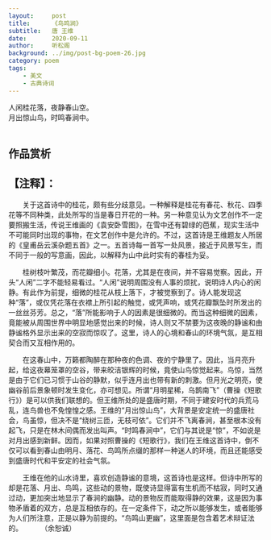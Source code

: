 ```yaml
---
layout:     post
title:      《鸟鸣涧》
subtitle:   唐 王维
date:       2020-09-11
author:     听松阁
background: ../img/post-bg-poem-26.jpg
category: poem
tags:
    - 美文
    - 古典诗词
---
```



人闲桂花落，夜静春山空。<br>
月出惊山鸟，时鸣春涧中。<br><br>



## 作品赏析
## 【注释】：
　　关于这首诗中的桂花，颇有些分歧意见。一种解释是桂花有春花、秋花、四季花等不同种类，此处所写的当是春日开花的一种。另一种意见认为文艺创作不一定要照搬生活，传说王维画的《袁安卧雪图》，在雪中还有碧绿的芭蕉，现实生活中不可能同时出现的事物，在文艺创作中是允许的。不过，这首诗是王维题友人所居的《皇甫岳云溪杂题五首》之一。五首诗每一首写一处风景，接近于风景写生，而不同于一般的写意画，因此，以解释为山中此时实有的春桂为妥。
  
　　桂树枝叶繁茂，而花瓣细小。花落，尤其是在夜间，并不容易觉察。因此，开头“人闲”二字不能轻易看过。“人闲”说明周围没有人事的烦扰，说明诗人内心的闲静。有此作为前提，细微的桂花从枝上落下，才被觉察到了。诗人能发现这种“落”，或仅凭花落在衣襟上所引起的触觉，或凭声响，或凭花瓣飘坠时所发出的一丝丝芬芳。总之，“落”所能影响于人的因素是很细微的。而当这种细微的因素，竟能被从周围世界中明显地感觉出来的时候，诗人则又不禁要为这夜晚的静谧和由静谧格外显示出来的空寂而惊叹了。这里，诗人的心境和春山的环境气氛，是互相契合而又互相作用的。
  
　　在这春山中，万籁都陶醉在那种夜的色调、夜的宁静里了。因此，当月亮升起，给这夜幕笼罩的空谷，带来皎洁银辉的时候，竟使山鸟惊觉起来。鸟惊，当然是由于它们已习惯于山谷的静默，似乎连月出也带有新的刺激。但月光之明亮，使幽谷前后景象顿时发生变化，亦可想见。所谓“月明星稀，乌鹊南飞”（曹操《短歌行》）是可以供我们联想的。但王维所处的是盛唐时期，不同于建安时代的兵荒马乱，连鸟兽也不免惶惶之感。王维的“月出惊山鸟”，大背景是安定统一的盛唐社会，鸟虽惊，但决不是“绕树三匝，无枝可依”。它们并不飞离春涧，甚至根本没有起飞，只是在林木间偶而发出叫声。“时鸣春涧中”，它们与其说是“惊”，不如说是对月出感到新鲜。因而，如果对照曹操的《短歌行》，我们在王维这首诗中，倒不仅可以看到春山由明月、落花、鸟鸣所点缀的那样一种迷人的环境，而且还能感受到盛唐时代和平安定的社会气氛。
  
　　王维在他的山水诗里，喜欢创造静谧的意境，这首诗也是这样。但诗中所写的却是花落、月出、鸟鸣，这些动的景物，既使诗显得富有生机而不枯寂，同时又通过动，更加突出地显示了春涧的幽静。动的景物反而能取得静的效果，这是因为事物矛盾着的双方，总是互相依存的。在一定条件下，动之所以能够发生，或者能够为人们所注意，正是以静为前提的。“鸟鸣山更幽”，这里面是包含着艺术辩证法的。
　　
（余恕诚）
